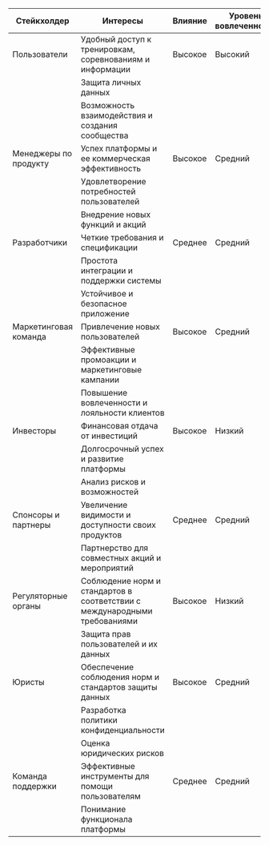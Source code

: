 | Стейкхолдер               | Интересы                                                                                   | Влияние | Уровень вовлеченности |
|---------------------------|--------------------------------------------------------------------------------------------|---------|-----------------------|
| Пользователи              | Удобный доступ к тренировкам, соревнованиям и информации                                 | Высокое | Высокий               |
|                           | Защита личных данных                                                                     |         |                       |
|                           | Возможность взаимодействия и создания сообщества                                         |         |                       |
| Менеджеры по продукту     | Успех платформы и ее коммерческая эффективность                                          | Высокое | Средний               |
|                           | Удовлетворение потребностей пользователей                                                |         |                       |
|                           | Внедрение новых функций и акций                                                          |         |                       |
| Разработчики              | Четкие требования и спецификации                                                         | Среднее | Средний               |
|                           | Простота интеграции и поддержки системы                                                  |         |                       |
|                           | Устойчивое и безопасное приложение                                                       |         |                       |
| Маркетинговая команда     | Привлечение новых пользователей                                                          | Высокое | Средний               |
|                           | Эффективные промоакции и маркетинговые кампании                                          |         |                       |
|                           | Повышение вовлеченности и лояльности клиентов                                            |         |                       |
| Инвесторы                 | Финансовая отдача от инвестиций                                                          | Высокое | Низкий                |
|                           | Долгосрочный успех и развитие платформы                                                  |         |                       |
|                           | Анализ рисков и возможностей                                                             |         |                       |
| Спонсоры и партнеры       | Увеличение видимости и доступности своих продуктов                                       | Среднее | Средний               |
|                           | Партнерство для совместных акций и мероприятий                                           |         |                       |
| Регуляторные органы       | Соблюдение норм и стандартов в соответствии с международными требованиями                | Высокое | Низкий                |
|                           | Защита прав пользователей и их данных                                                    |         |                       |
| Юристы                    | Обеспечение соблюдения норм и стандартов защиты данных                                   | Высокое | Средний               |
|                           | Разработка политики конфиденциальности                                                   |         |                       |
|                           | Оценка юридических рисков                                                                |         |                       |
| Команда поддержки         | Эффективные инструменты для помощи пользователям                                         | Среднее | Средний               |
|                           | Понимание функционала платформы                                                          |         |                       |
